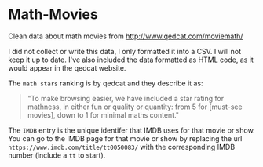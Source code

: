 # Math-Movies
Clean data about math movies from http://www.qedcat.com/moviemath/

I did not collect or write this data, I only formatted it into a CSV. I will not keep it up to date. I've also included the data formatted as HTML code, as it would appear in the qedcat website.

The `math stars` ranking is by qedcat and they describe it as:

> "To make browsing easier, we have included a star rating for mathness, in either fun or quality or quantity: from 5 for [must-see movies], down to 1 for minimal maths content."

The `IMDB` entry is the unique identifer that IMDB uses for that movie or show. You can go to the IMDB page for that movie or show by replacing the url `https://www.imdb.com/title/tt0050083/` with the corresponding IMDB number (include a `tt` to start).
